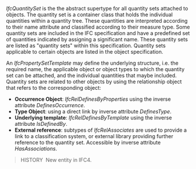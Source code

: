 ﻿_IfcQuantitySet_ is the the abstract supertype for all quantity sets attached to objects. The quantity set is a container class that holds the individual quantities within a quantity tree. These quantities are interpreted according to their name attribute and classified according to their measure type. Some quantity sets are included in the IFC specification and have a predefined set of quantities indicated by assigning a significant name. These quantity sets are listed as "quantity sets" within this specification. Quantity sets applicable to certain objects are listed in the object specification.

An _IfcPropertySetTemplate_ may define the underlying structure, i.e. the required name, the applicable object or object types to which the quantity set can be attached, and the individual quantities that maybe included. Quantity sets are related to other objects by using the relationship object that refers to the corresponding object:

* **Occurrence Object**: _IfcRelDefinesByProperties_ using the inverse attribute _DefinesOccurrence_.
* **Type Object**: using a direct link by inverse attribute _DefinesType_.
* **Underlying template**: _IfcRelDefinesByTemplate_ using the inverse attribute _IsDefinedBy_.
* **External reference**: subtypes of _IfcRelAssociates_ are used to provide a link to a classification system, or external library providing further reference to the quantity set. Accessible by inverse attribute _HasAssociations_.

> HISTORY&nbsp; New entity in IFC4.

